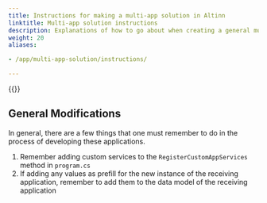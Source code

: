 ```yaml
---
title: Instructions for making a multi-app solution in Altinn
linktitle: Multi-app solution instructions
description: Explanations of how to go about when creating a general multi-app solution
weight: 20
aliases:

- /app/multi-app-solution/instructions/

---
```


{{<children description="true" />}}

## General Modifications

In general, there are a few things that one must remember to
do in the process of developing these applications.

1. Remember adding custom services to
   the `RegisterCustomAppServices` method in `program.cs`
2. If adding any values as prefill for the new instance of
   the receiving application, remember to add them to the
   data model of the receiving application
